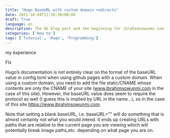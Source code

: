 ```yaml
---
title: "Hugo BaseURL with custom domain redirects"
date: 2021-10-04T11:10:36+08:00
draft: True
language: en
description: The OG blog post and the beginning for ibrahimsowunmi.com
categories: ['How to']
tags: ['Tutorial', 'Hugo', 'Programming']
---
```


my experience 

FIx

Hugo’s documentation is not entirely clear on the format of the baseURL value in config.toml when using github pages with a custom domain. When using a custom domain, you need to add the file static/CNAME whose contents are only the CNAME of your site (www.ibrahimsowunmi.com in the case of this site). However, the baseURL value does seem to require the protocol as well (I guess this is implied by URL in the name…), so in the case of this site https://www.ibrahimsowunmi.com.

Note that setting a blank baseURL, i.e. baseURL="" will do something that is almost certainly not what you would intend. It ends up creating URLs with paths that are relative to the current page you are viewing which will potentially break image paths,etc. depending on what page you are on.

